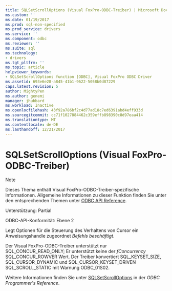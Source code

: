 ```yaml
---
title: SQLSetScrollOptions (Visual FoxPro-ODBC-Treiber) | Microsoft Docs
ms.custom: ''
ms.date: 01/19/2017
ms.prod: sql-non-specified
ms.prod_service: drivers
ms.service: ''
ms.component: odbc
ms.reviewer: ''
ms.suite: sql
ms.technology:
- drivers
ms.tgt_pltfrm: ''
ms.topic: article
helpviewer_keywords:
- SQLSetScrollOptions function [ODBC], Visual FoxPro ODBC Driver
ms.assetid: 693e6e28-a845-41b1-9622-5058b0d87229
caps.latest.revision: 5
author: MightyPen
ms.author: genemi
manager: jhubbard
ms.workload: Inactive
ms.openlocfilehash: 43f92a786bf2c4d77ad18c7ed6391abd4eff933d
ms.sourcegitcommit: cc71f1027884462c359effb898390c8d97eaa414
ms.translationtype: MT
ms.contentlocale: de-DE
ms.lasthandoff: 12/21/2017
---
```

# <a name="sqlsetscrolloptions-visual-foxpro-odbc-driver"></a>SQLSetScrollOptions (Visual FoxPro-ODBC-Treiber)
> [!NOTE]  
>  Dieses Thema enthält Visual FoxPro-ODBC-Treiber-spezifische Informationen. Allgemeine Informationen zu dieser Funktion finden Sie unter den entsprechenden Themen unter [ODBC API Reference](../../odbc/reference/syntax/odbc-api-reference.md).  
  
 Unterstützung: Partial  
  
 ODBC-API-Konformität: Ebene 2  
  
 Legt Optionen für die Steuerung des Verhaltens von Cursor ein Anweisungshandle zugeordnet *Befehls beschäftigt*.  
  
 Der Visual FoxPro-ODBC-Treiber unterstützt nur SQL_CONCUR_READ_ONLY; Er unterstützt keine der *fConcurrency* SQL_CONCUR_ROWVER Wert. Der Treiber konvertiert SQL_KEYSET_SIZE, SQL_CURSOR_DYNAMIC und SQL_CURSOR_KEYSET_DRIVEN SQL_SCROLL_STATIC mit Warnung ODBC_01S02.  
  
 Weitere Informationen finden Sie unter [SQLSetScrollOptions](../../odbc/reference/syntax/sqlsetscrolloptions-function.md) in der *ODBC Programmer's Reference*.
